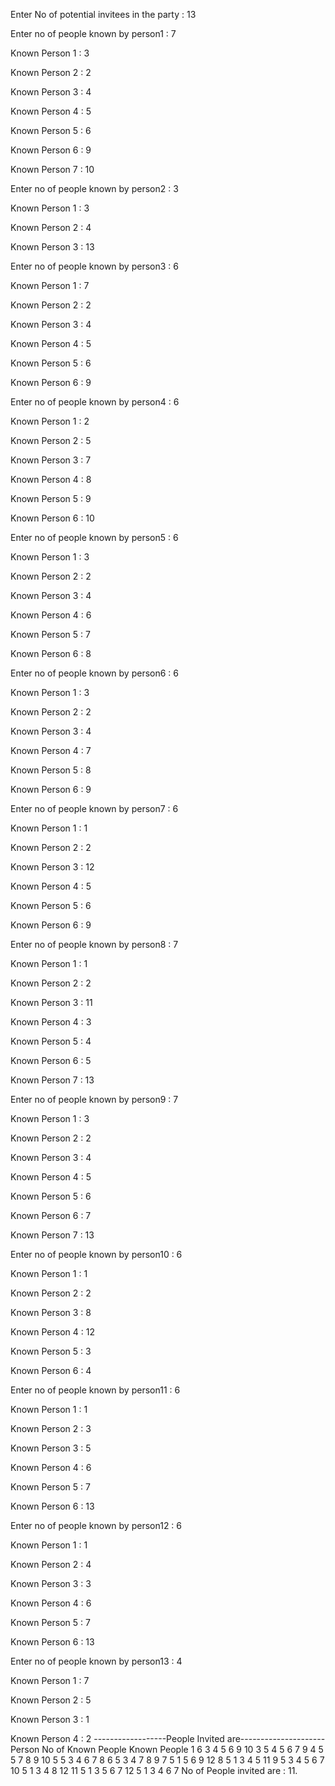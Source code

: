 Enter No of potential invitees in the party : 13

 Enter no of people known by person1 : 7

 Known Person 1 : 3

 Known Person 2 : 2

 Known Person 3 : 4

 Known Person 4 : 5

 Known Person 5 : 6

 Known Person 6 : 9

 Known Person 7 : 10

 Enter no of people known by person2 : 3

 Known Person 1 : 3

 Known Person 2 : 4

 Known Person 3 : 13

 Enter no of people known by person3 : 6

 Known Person 1 : 7

 Known Person 2 : 2

 Known Person 3 : 4

 Known Person 4 : 5

 Known Person 5 : 6

 Known Person 6 : 9

 Enter no of people known by person4 : 6

 Known Person 1 : 2

 Known Person 2 : 5

 Known Person 3 : 7

 Known Person 4 : 8

 Known Person 5 : 9

 Known Person 6 : 10

 Enter no of people known by person5 : 6

 Known Person 1 : 3

 Known Person 2 : 2

 Known Person 3 : 4

 Known Person 4 : 6

 Known Person 5 : 7

 Known Person 6 : 8

 Enter no of people known by person6 : 6

 Known Person 1 : 3

 Known Person 2 : 2

 Known Person 3 : 4

 Known Person 4 : 7

 Known Person 5 : 8

 Known Person 6 : 9

 Enter no of people known by person7 : 6

 Known Person 1 : 1

 Known Person 2 : 2

 Known Person 3 : 12

 Known Person 4 : 5

 Known Person 5 : 6

 Known Person 6 : 9

 Enter no of people known by person8 : 7

 Known Person 1 : 1

 Known Person 2 : 2

 Known Person 3 : 11

 Known Person 4 : 3

 Known Person 5 : 4

 Known Person 6 : 5

 Known Person 7 : 13

 Enter no of people known by person9 : 7

 Known Person 1 : 3

 Known Person 2 : 2

 Known Person 3 : 4

 Known Person 4 : 5

 Known Person 5 : 6

 Known Person 6 : 7

 Known Person 7 : 13

 Enter no of people known by person10 : 6

 Known Person 1 : 1

 Known Person 2 : 2

 Known Person 3 : 8

 Known Person 4 : 12

 Known Person 5 : 3

 Known Person 6 : 4

 Enter no of people known by person11 : 6

 Known Person 1 : 1

 Known Person 2 : 3

 Known Person 3 : 5

 Known Person 4 : 6

 Known Person 5 : 7

 Known Person 6 : 13

 Enter no of people known by person12 : 6

 Known Person 1 : 1

 Known Person 2 : 4

 Known Person 3 : 3

 Known Person 4 : 6

 Known Person 5 : 7

 Known Person 6 : 13

 Enter no of people known by person13 : 4

 Known Person 1 : 7

 Known Person 2 : 5

 Known Person 3 : 1

 Known Person 4 : 2
------------------People Invited are---------------------
 Person 	 No of Known People 	 Known People 
   1    	        6       	   3 4 5 6 9 10 
   3    	        5       	   4 5 6 7 9 
   4    	        5       	   5 7 8 9 10 
   5    	        5       	   3 4 6 7 8 
   6    	        5       	   3 4 7 8 9 
   7    	        5       	   1 5 6 9 12 
   8    	        5       	   1 3 4 5 11 
   9    	        5       	   3 4 5 6 7 
   10    	        5       	   1 3 4 8 12 
   11    	        5       	   1 3 5 6 7 
   12    	        5       	   1 3 4 6 7 
   No of People invited are : 11.
